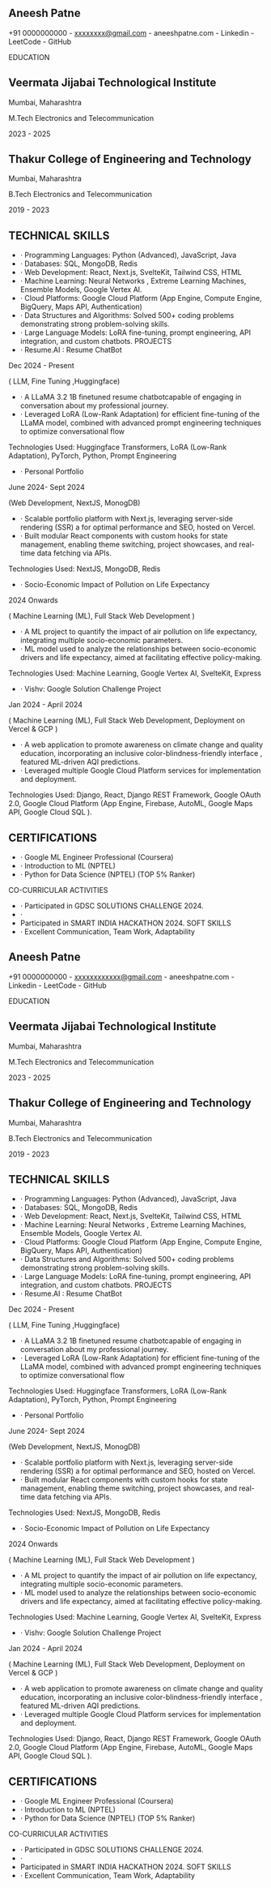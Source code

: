 ## Aneesh Patne

+91 0000000000 - xxxxxxxx@gmail.com - aneeshpatne.com - Linkedin - LeetCode - GitHub

EDUCATION

## Veermata Jijabai Technological Institute

Mumbai, Maharashtra

M.Tech Electronics and Telecommunication

2023 - 2025

## Thakur College of Engineering and Technology

Mumbai, Maharashtra

B.Tech Electronics and Telecommunication

2019 - 2023

## TECHNICAL SKILLS

- · Programming Languages: Python (Advanced), JavaScript, Java
- · Databases: SQL, MongoDB, Redis
- · Web Development: React, Next.js, SvelteKit, Tailwind CSS, HTML
- · Machine Learning: Neural Networks , Extreme Learning Machines, Ensemble Models, Google Vertex AI.
- · Cloud Platforms: Google Cloud Platform (App Engine, Compute Engine, BigQuery, Maps API, Authentication)
- · Data Structures and Algorithms: Solved 500+ coding problems demonstrating strong problem-solving skills.
- · Large Language Models: LoRA fine-tuning, prompt engineering, API integration, and custom chatbots. PROJECTS
- · Resume.AI : Resume ChatBot

Dec 2024 - Present

( LLM, Fine Tuning ,Huggingface)

- · A LLaMA 3.2 1B finetuned resume chatbotcapable of engaging in conversation about my professional journey.
- · Leveraged LoRA (Low-Rank Adaptation) for efficient fine-tuning of the LLaMA model, combined with advanced prompt engineering techniques to optimize conversational flow

Technologies Used: Huggingface Transformers, LoRA (Low-Rank Adaptation), PyTorch, Python, Prompt Engineering

- · Personal Portfolio

June 2024- Sept 2024

(Web Development, NextJS, MonogDB)

- · Scalable portfolio platform with Next.js, leveraging server-side rendering (SSR) a for optimal performance and SEO, hosted on Vercel.
- · Built modular React components with custom hooks for state management, enabling theme switching, project showcases, and real-time data fetching via APIs.

Technologies Used: NextJS, MongoDB, Redis

- · Socio-Economic Impact of Pollution on Life Expectancy

2024 Onwards

( Machine Learning (ML), Full Stack Web Development )

- · A ML project to quantify the impact of air pollution on life expectancy, integrating multiple socio-economic parameters.
- · ML model used to analyze the relationships between socio-economic drivers and life expectancy, aimed at facilitating effective policy-making.

Technologies Used: Machine Learning, Google Vertex AI, SvelteKit, Express

- · Vishv: Google Solution Challenge Project

Jan 2024 - April 2024

( Machine Learning (ML), Full Stack Web Development, Deployment on Vercel & GCP )

- · A web application to promote awareness on climate change and quality education, incorporating an inclusive color-blindness-friendly interface , featured ML-driven AQI predictions.
- · Leveraged multiple Google Cloud Platform services for implementation and deployment.

Technologies Used: Django, React, Django REST Framework, Google OAuth 2.0, Google Cloud Platform (App Engine, Firebase, AutoML, Google Maps API, Google Cloud SQL ).

## CERTIFICATIONS

- · Google ML Engineer Professional (Coursera)
- · Introduction to ML (NPTEL)
- · Python for Data Science (NPTEL) (TOP 5% Ranker)

CO-CURRICULAR ACTIVITIES

- · Participated in GDSC SOLUTIONS CHALLENGE 2024.
- ·
- Participated in SMART INDIA HACKATHON 2024. SOFT SKILLS
- · Excellent Communication, Team Work, Adaptability
## Aneesh Patne

+91 0000000000 - xxxxxxxxxxxx@gmail.com - aneeshpatne.com - Linkedin - LeetCode - GitHub

EDUCATION

## Veermata Jijabai Technological Institute

Mumbai, Maharashtra

M.Tech Electronics and Telecommunication

2023 - 2025

## Thakur College of Engineering and Technology

Mumbai, Maharashtra

B.Tech Electronics and Telecommunication

2019 - 2023

## TECHNICAL SKILLS

- · Programming Languages: Python (Advanced), JavaScript, Java
- · Databases: SQL, MongoDB, Redis
- · Web Development: React, Next.js, SvelteKit, Tailwind CSS, HTML
- · Machine Learning: Neural Networks , Extreme Learning Machines, Ensemble Models, Google Vertex AI.
- · Cloud Platforms: Google Cloud Platform (App Engine, Compute Engine, BigQuery, Maps API, Authentication)
- · Data Structures and Algorithms: Solved 500+ coding problems demonstrating strong problem-solving skills.
- · Large Language Models: LoRA fine-tuning, prompt engineering, API integration, and custom chatbots. PROJECTS
- · Resume.AI : Resume ChatBot

Dec 2024 - Present

( LLM, Fine Tuning ,Huggingface)

- · A LLaMA 3.2 1B finetuned resume chatbotcapable of engaging in conversation about my professional journey.
- · Leveraged LoRA (Low-Rank Adaptation) for efficient fine-tuning of the LLaMA model, combined with advanced prompt engineering techniques to optimize conversational flow

Technologies Used: Huggingface Transformers, LoRA (Low-Rank Adaptation), PyTorch, Python, Prompt Engineering

- · Personal Portfolio

June 2024- Sept 2024

(Web Development, NextJS, MonogDB)

- · Scalable portfolio platform with Next.js, leveraging server-side rendering (SSR) a for optimal performance and SEO, hosted on Vercel.
- · Built modular React components with custom hooks for state management, enabling theme switching, project showcases, and real-time data fetching via APIs.

Technologies Used: NextJS, MongoDB, Redis

- · Socio-Economic Impact of Pollution on Life Expectancy

2024 Onwards

( Machine Learning (ML), Full Stack Web Development )

- · A ML project to quantify the impact of air pollution on life expectancy, integrating multiple socio-economic parameters.
- · ML model used to analyze the relationships between socio-economic drivers and life expectancy, aimed at facilitating effective policy-making.

Technologies Used: Machine Learning, Google Vertex AI, SvelteKit, Express

- · Vishv: Google Solution Challenge Project

Jan 2024 - April 2024

( Machine Learning (ML), Full Stack Web Development, Deployment on Vercel & GCP )

- · A web application to promote awareness on climate change and quality education, incorporating an inclusive color-blindness-friendly interface , featured ML-driven AQI predictions.
- · Leveraged multiple Google Cloud Platform services for implementation and deployment.

Technologies Used: Django, React, Django REST Framework, Google OAuth 2.0, Google Cloud Platform (App Engine, Firebase, AutoML, Google Maps API, Google Cloud SQL ).

## CERTIFICATIONS

- · Google ML Engineer Professional (Coursera)
- · Introduction to ML (NPTEL)
- · Python for Data Science (NPTEL) (TOP 5% Ranker)

CO-CURRICULAR ACTIVITIES

- · Participated in GDSC SOLUTIONS CHALLENGE 2024.
- ·
- Participated in SMART INDIA HACKATHON 2024. SOFT SKILLS
- · Excellent Communication, Team Work, Adaptability